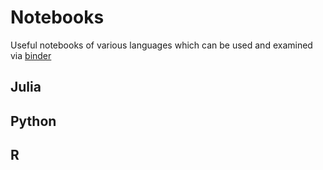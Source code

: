 # Notebooks
Useful notebooks of various languages which can be used and examined via [binder](https://mybinder.org/)

## Julia

## Python

## R
